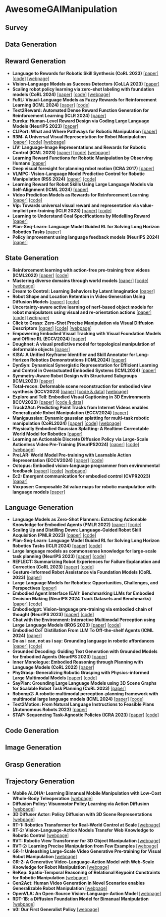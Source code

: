 # AwesomeGAIManipulation

## Survey

## Data Generation

## Reward Generation
- **Language to Rewards for Robotic Skill Synthesis (CoRL 2023)**
  [[paper]](https://openreview.net/forum?id=SgTPdyehXMA)
  [[code]](https://github.com/google-deepmind/language_to_reward_2023)
  [[webpage]](https://language-to-reward.github.io/)
- **Vision-Language Models as Success Detectors (CoLLA 2023)**
  [[paper]](https://proceedings.mlr.press/v232/du23b/du23b.pdf)
- **Scaling robot policy learning via zero-shot labeling with foundation models (CoRL 2024)**
  [[paper]](https://arxiv.org/abs/2410.17772)
  [[code]](https://robottasklabeling.github.io/)
  [[webpage]](https://robottasklabeling.github.io/) 
- **FuRL: Visual-Language Models as Fuzzy Rewards for Reinforcement Learning (ICML 2024)**
  [[paper]]([https://arxiv.org/abs/2402.00000](https://arxiv.org/abs/2406.00645))
  [[code]](https://github.com/fuyw/FuRL)  
- **Text2Reward: Automated Dense Reward Function Generation for Reinforcement Learning (ICLR 2024)**
  [[paper]](https://openreview.net/forum?id=tUM39YTRxH)
- **Eureka: Human-Level Reward Design via Coding Large Language Models (NeurIPS 2023)**
  [[paper]](https://arxiv.org/abs/2310.12931)
- **CLIPort: What and Where Pathways for Robotic Manipulation**
  [[paper]](https://arxiv.org/abs/2109.12098)
- **R3M: A Universal Visual Representation for Robot Manipulation**
  [[paper]](https://arxiv.org/abs/2203.12601)
  [[code]](https://github.com/facebookresearch/r3m)
  [[webpage]](https://sites.google.com/view/robot-r3m/?pli=1)
- **LIV: Language-Image Representations and Rewards for Robotic Control (ICML 2023)**
  [[paper]](https://arxiv.org/abs/2306.00958)
  [[code]](https://github.com/penn-pal-lab/LIV)
  [[webpage]](https://penn-pal-lab.github.io/LIV/)
- **Learning Reward Functions for Robotic Manipulation by Observing Humans**
  [[paper]](https://arxiv.org/abs/2211.09019)
- **Deep visual foresight for planning robot motion (ICRA 2017)**
  [[paper]](https://arxiv.org/abs/1610.00696)
- **VLMPC: Vision-Language Model Predictive Control for Robotic Manipulation (RSS 2024)**
  [[paper]](https://arxiv.org/abs/2407.09829)
  [[code]](https://github.com/PPjmchen/VLMPC)
- **Learning Reward for Robot Skills Using Large Language Models via Self-Alignment (ICML 2024)**
  [[paper]](https://arxiv.org/abs/2405.07162)
- **Video Prediction Models as Rewards for Reinforcement Learning**
  [[paper]](https://arxiv.org/abs/2305.14343)
  [[code]](https://escontrela.me/viper)
- **Vip: Towards universal visual reward and representation via value-implicit pre-training (ICLR 2023)**
  [[paper]](https://arxiv.org/abs/2210.00030)
  [[code]](https://github.com/facebookresearch/vip)
- **Learning to Understand Goal Specifications by Modelling Reward**
  [[paper]](https://arxiv.org/pdf/1806.01946)
- **Plan-Seq-Learn: Language Model Guided RL for Solving Long Horizon Robotics Tasks**
  [[paper]](https://arxiv.org/abs/2405.01534)
- **Policy improvement using language feedback models (NeurIPS 2024)**
  [[paper]](https://arxiv.org/abs/2402.07876)



## State Generation


- **Reinforcement learning with action-free pre-training from videos (ICML2022)**
  [[paper]](https://proceedings.mlr.press/v162/seo22a/seo22a.pdf)
  [[code]](https://github.com/younggyoseo/apv)
- **Mastering diverse domains through world models**
  [[paper]](https://arxiv.org/pdf/2301.04104v2)
  [[code]](https://github.com/danijar/dreamerv3)
  [[webpage]](https://danijar.com/project/dreamerv3/)
- **Dream to Control: Learning Behaviors by Latent Imagination**
  [[paper]](https://arxiv.org/abs/1912.01603)
- **Robot Shape and Location Retention in Video Generation Using Diffusion Models**
  [[paper]](https://arxiv.org/abs/2407.02873)
  [[code]](https://github.com/PengPaulWang/diffusion-robots)
- **Uncertainty-aware active learning of nerf-based object models for robot manipulators using visual and re-orientation actions**
  [[paper]](https://actnerf.github.io/)
  [[code]](https://github.com/ActNeRF/ActNeRF)
  [[webpage]](https://actnerf.github.io/)
- **Click to Grasp: Zero-Shot Precise Manipulation via Visual Diffusion Descriptors**
  [[paper]](https://arxiv.org/abs/2403.14526)
  [[code]](https://github.com/tsagkas/click2grasp)
  [[webpage]](https://tsagkas.github.io/click2grasp/)
- **Empowering Embodied Visual Tracking with Visual Foundation Models and Offline RL (ECCV2024)**
  [[paper]](https://arxiv.org/abs/2404.09857)
- **Doughnet: A visual predictive model for topological manipulation of deformable objects**
  [[paper]](https://arxiv.org/abs/2404.12524)
- **KISA: A Unified Keyframe Identifier and Skill Annotator for Long-Horizon Robotics Demonstrations (ICML2024)**
  [[paper]](https://openreview.net/pdf?id=oCI9gHocws)
- **DynSyn: Dynamical Synergistic Representation for Efficient Learning and Control in Overactuated Embodied Systems (ICML2024)**
  [[paper]](https://arxiv.org/abs/2407.11472)
- **Symmetry-Aware Robot Design with Structured Subgroups (ICML2023)**
  [[paper]](https://arxiv.org/abs/2306.00036)
- **Total-recon: Deformable scene reconstruction for embodied view synthesis (ICCV2023)**
  [[paper]](https://arxiv.org/abs/2304.12317)
  [[code & data]](https://github.com/andrewsonga/Total-Recon)
  [[webpage]](https://andrewsonga.github.io/totalrecon)
- **Explore and Tell: Embodied Visual Captioning in 3D Environments (ICCV2023)**
  [[paper]](https://arxiv.org/abs/2308.10447)
  [[code & data]](https://aim3-ruc.github.io/ExploreAndTell)
- **Track2Act: Predicting Point Tracks from Internet Videos enables Generalizable Robot Manipulation (ECCV2024)**
  [[paper]](https://arxiv.org/abs/2405.01527)
- **Manigaussian: Dynamic gaussian splatting for multi-task robotic manipulation (CoRL2024)**
  [[paper]](https://arxiv.org/abs/2403.08321)
  [[code]](https://github.com/GuanxingLu/ManiGaussian)
  [[webpage]](https://guanxinglu.github.io/ManiGaussian/)
- **Physically Embodied Gaussian Splatting: A Realtime Correctable World Model for Robotics**
  [[paper]](https://arxiv.org/abs/2406.10788)
- **Learning an Actionable Discrete Diffusion Policy via Large-Scale Actionless Video Pre-Training (NeurIPS2024)**
  [[paper]](https://arxiv.org/pdf/2402.14407)
  [[code]](https://github.com/tinnerhrhe/VPDD)
  [[webpage]](https://video-diff.github.io/)
- **PreLAR: World Model Pre-training with Learnable Action Representation (ECCV2024)**
  [[paper]](https://www.ecva.net/papers/eccv_2024/papers_ECCV/papers/03363.pdf)
  [[code]](https://github.com/zhanglixuan0720/PreLAR)
- **Octopus: Embodied vision-language programmer from environmental feedback**
  [[paper]](https://arxiv.org/abs/2310.08588)
  [[code]](https://github.com/dongyh20/Octopus)
  [[webpage]](https://choiszt.github.io/Octopus/)
- **Ec2: Emergent communication for embodied control (CVPR2023)**
  [[papar]](https://arxiv.org/abs/2304.09448)
- **Voxposer: Composable 3d value maps for robotic manipulation with language models**
  [[paper]](https://arxiv.org/abs/2307.05973)

## Language Generation
- **Language Models as Zero-Shot Planners: Extracting Actionable Knowledge for Embodied Agents (PMLR 2022)**
  [[paper]](https://arxiv.org/pdf/2201.07207.pdf)
  [[code]](https://github.com/huangwl18/language-planner)
- **Scaling Up and Distilling Down: Language-Guided Robot Skill Acquisition (PMLR 2023)**
  [[paper]](https://arxiv.org/abs/2307.14535)
  [[code]](https://github.com/real-stanford/scalingup)
- **Plan-Seq-Learn: Language Model Guided RL for Solving Long Horizon Robotics Tasks (ICLR 2024)**
  [[paper]](https://arxiv.org/pdf/2405.01534)
  [[code]](https://github.com/mihdalal/planseqlearn)
- **Large language models as commonsense knowledge for large-scale task planning (NeurIPS 2023)**
  [[paper]](https://arxiv.org/abs/2305.14078)
  [[code]](https://github.com/1989Ryan/llm-mcts)
- **REFLECT: Summarizing Robot Experiences for Failure Explanation and Correction (CoRL 2023)**
  [[paper]](https://arxiv.org/abs/2306.15724)
  [[code]](https://github.com/real-stanford/reflect)
- **Gesture-Informed Robot Assistance via Foundation Models (CoRL 2023)**
  [[paper]](https://openreview.net/pdf?id=Ffn8Z4Q-zU)
- **Large Language Models for Robotics: Opportunities, Challenges, and Perspectives**
  [[paper]](https://arxiv.org/pdf/2401.04334)
- **Embodied Agent Interface (EAI): Benchmarking LLMs for Embodied Decision Making (NeurIPS 2024 Track Datasets and Benchmarks)**
  [[paper]](https://arxiv.org/abs/2410.07166)
  [[code]](https://github.com/embodied-agent-interface/embodied-agent-interface)
- **Embodiedgpt: Vision-language pre-training via embodied chain of thought (NeurIPS 2023)**
  [[paper]](https://arxiv.org/pdf/2305.15021.pdf)
  [[code]](https://github.com/OpenGVLab/EmbodiedGPT)
- **Chat with the Environment: Interactive Multimodal Perception using Large Language Models (IROS 2023)**
  [[paper]](https://arxiv.org/abs/2303.08268)
  [[code]](https://github.com/xf-zhao/Matcha)
- **Embodied CoT Distillation From LLM To Off-the-shelf Agents (ICML 2024)**
   [[paper]](https://arxiv.org/html/2412.11499v1)
- **Do as i can, not as i say: Grounding language in robotic affordances**
  [[paper]](https://say-can.github.io/assets/palm_saycan.pdf)
  [[code]](https://github.com/google-research/google-research/tree/master/saycan)
- **Grounded Decoding: Guiding Text Generation with Grounded Models for Embodied Agents (NeurIPS 2023)**
  [[paper]](https://openreview.net/pdf?id=JCCi58IUsh)
- **Inner Monologue: Embodied Reasoning through Planning with Language Models (CoRL 2022)**
 [[paper]](https://arxiv.org/abs/2207.05608)
- **PhyGrasp: Generalizing Robotic Grasping with Physics-informed Large Multimodal Models**
  [[paper]](https://arxiv.org/pdf/2402.16836.pdf)
  [[code]](https://github.com/dkguo/PhyGrasp)
- **SayPlan: Grounding Large Language Models using 3D Scene Graphs for Scalable Robot Task Planning (CoRL 2023)**
  [[paper]](https://arxiv.org/abs/2307.06135)
- **Robomp2: A robotic multimodal perception-planning framework with multimodal large language models (ICML 2024)**
  [[paper]](https://arxiv.org/abs/2404.04929)
  [[code]](https://github.com/aopolin-lv/RoboMP2)
- **Text2Motion: From Natural Language Instructions to Feasible Plans (Autonomous Robots 2023)**
   [[paper]](https://openreview.net/pdf?id=M1yTyG5P7Cl)
- **STAP: Sequencing Task-Agnostic Policies (ICRA 2023)**
  [[paper]](https://arxiv.org/abs/2210.12250)
  [[code]](https://github.com/agiachris/STAP)
  
## Code Generation

## Image Generation


## Grasp Generation

## Trajectory Generation
- **Mobile ALOHA: Learning Bimanual Mobile Manipulation with Low-Cost Whole-Body Teleoperation**
  [[webpage]](https://mobile-aloha.github.io)
- **Diffusion Policy: Visuomotor Policy Learning via Action Diffusion**
  [[webpage]](https://diffusion-policy.cs.columbia.edu)
- **3D Diffuser Actor: Policy Diffusion with 3D Scene Representations**
  [[webpage]](https://3d-diffuser-actor.github.io)
- **RT-1: Robotics Transformer for Real-World Control at Scale**
  [[webpage]](https://robotics-transformer1.github.io)
- **RT-2: Vision-Language-Action Models Transfer Web Knowledge to Robotic Control**
  [[webpage]](https://robotics-transformer2.github.io)
- **RVT: Robotic View Transformer for 3D Object Manipulation**
  [[webpage]](https://robotic-view-transformer.github.io)
- **RVT-2: Learning Precise Manipulation from Few Examples**
  [[webpage]](https://robotic-view-transformer-2.github.io)
- **GR-1: Unleashing Large-Scale Video Generative Pre-training for Visual Robot Manipulation**
  [[webpage]](https://gr1-manipulation.github.io)
- **GR-2: A Generative Video-Language-Action Model with Web-Scale Knowledge for Robot Manipulation**
  [[webpage]](https://gr2-manipulation.github.io)
- **ReKep: Spatio-Temporal Reasoning of Relational Keypoint Constraints for Robotic Manipulation**
  [[webpage]](https://rekep-robot.github.io)
- **Gen2Act: Human Video Generation in Novel Scenarios enables Generalizable Robot Manipulation**
  [[webpage]](https://homangab.github.io/gen2act)
- **OpenVLA: An Open-Source Vision-Language-Action Model**
  [[webpage]](https://openvla.github.io/)
- **RDT-1B: a Diffusion Foundation Model for Bimanual Manipulation**
  [[webpage]](https://rdt-robotics.github.io/rdt-robotics)
- **π0: Our First Generalist Policy**
  [[webpage]](https://www.physicalintelligence.company/blog/pi0)  
    

